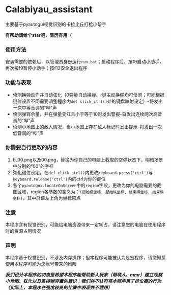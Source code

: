 # Calabiyau_assistant
主要基于pyautogui视觉识别的卡拉比丘打枪小帮手

**有帮助请给个star吧，简历有用（**
### 使用方法
安装需要的依赖后，以管理员身份运行`run.bat`；启动程序后，按f9启动小助手，再次按f9暂停小助手；按f12安全退出程序
### 功能与表现
* 侦测换弹动作并自动弦化（0弹量自动换弹、r键主动换弹均可侦测；可能根据键位设置不同需要调整程序内`def click_ctrl()`处的键盘映射设定）-将发出一次中等音调的“哔”声
* 侦测弹容余量，并在弹量变红且小于等于10时发出警报-将发出连续两次高音调的“哔”声
* 侦测小地图上的敌人情况，当小地图上存在敌人标记时发出提示-将发出一次低音调的“哔”声
### 你需要自行更改的内容
1. b_00.png以及00.png，替换为你自己的电脑上截取的空弹状态下，明暗场景中分别的“00”的字样
2. 弦化键位设定，在`def click_ctrl()`内更改`keyboard.press('ctrl')`与`keyboard.release('ctrl')`内的ctrl为你的键位
3. 各个`pyautogui.locateOnScreen`中的`region`字段，更改为你的电脑需要的截图区域，region各参数的含义为：`(起始横坐标, 起始纵坐标, 结束横坐标, 结束纵坐标)`，其中屏幕左上角为坐标原点
### 注意
本程序含有视觉识别，可能给电脑资源带来一定耗占，请注意您的电脑在使用程序时的资源占用情况
### 声明
本程序基于视觉识别，不涉及内存操作；但本程序可能被认为是宏程序，请您知悉使用本程序可能为您账号带来的风险

_**我们设计本程序的初衷是希望本程序能帮助新人玩家（萌萌人、mmr）建立观察小地图、弦化以及监控弹容量的意识；我们并不认可将本程序用于排位赛的行为（实际上，本程序在强度较高的比赛中表现并不理想）**_
